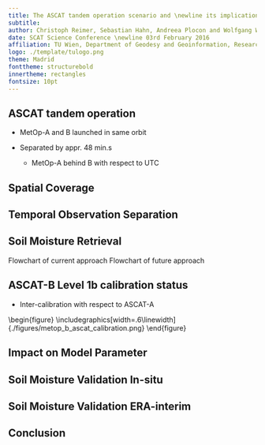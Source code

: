 ```yaml
---
title: The ASCAT tandem operation scenario and \newline its implications on soil moisture retrievals
subtitle: 
author: Christoph Reimer, Sebastian Hahn, Andreea Plocon and Wolfgang Wagner
date: SCAT Science Conference \newline 03rd February 2016
affiliation: TU Wien, Department of Geodesy and Geoinformation, Research Group Remote Sensing E120.1
logo: ./template/tulogo.png
theme: Madrid
fonttheme: structurebold
innertheme: rectangles
fontsize: 10pt
---
```


## ASCAT tandem operation

* MetOp-A and B launched in same orbit

* Separated by appr. 48 min.s
	+ MetOp-A behind B with respect to UTC

## Spatial Coverage

## Temporal Observation Separation

## Soil Moisture Retrieval
Flowchart of current approach
Flowchart of future approach

## ASCAT-B Level 1b calibration status
* Inter-calibration with respect to ASCAT-A

\begin{figure}
\includegraphics[width=.6\linewidth]{./figures/metop_b_ascat_calibration.png}
\end{figure}

## Impact on Model Parameter

## Soil Moisture Validation In-situ

## Soil Moisture Validation ERA-interim

## Conclusion
